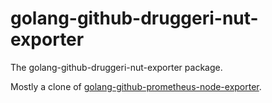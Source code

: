 # golang-github-druggeri-nut-exporter

The golang-github-druggeri-nut-exporter package.

Mostly a clone of [golang-github-prometheus-node-exporter][1].

[1]: https://src.fedoraproject.org/rpms/golang-github-prometheus-node-exporter
